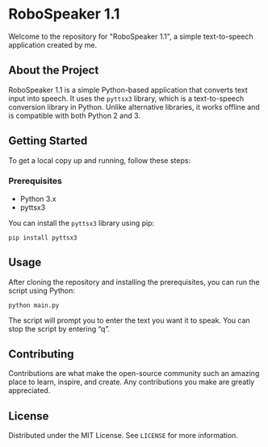 # RoboSpeaker 1.1

Welcome to the repository for "RoboSpeaker 1.1", a simple text-to-speech application created by me.

## About the Project

RoboSpeaker 1.1 is a simple Python-based application that converts text input into speech. It uses the `pyttsx3` library, which is a text-to-speech conversion library in Python. Unlike alternative libraries, it works offline and is compatible with both Python 2 and 3.

## Getting Started

To get a local copy up and running, follow these steps:

### Prerequisites

- Python 3.x
- pyttsx3

You can install the `pyttsx3` library using pip:

```shell
pip install pyttsx3
```

## Usage

After cloning the repository and installing the prerequisites, you can run the script using Python:

```python main.py```

The script will prompt you to enter the text you want it to speak. You can stop the script by entering “q”.

## Contributing

Contributions are what make the open-source community such an amazing place to learn, inspire, and create. Any contributions you make are greatly appreciated.

## License

Distributed under the MIT License. See ```LICENSE``` for more information.
